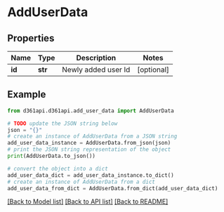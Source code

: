 # AddUserData


## Properties

Name | Type | Description | Notes
------------ | ------------- | ------------- | -------------
**id** | **str** | Newly added user Id | [optional] 

## Example

```python
from d361api.d361api.add_user_data import AddUserData

# TODO update the JSON string below
json = "{}"
# create an instance of AddUserData from a JSON string
add_user_data_instance = AddUserData.from_json(json)
# print the JSON string representation of the object
print(AddUserData.to_json())

# convert the object into a dict
add_user_data_dict = add_user_data_instance.to_dict()
# create an instance of AddUserData from a dict
add_user_data_from_dict = AddUserData.from_dict(add_user_data_dict)
```
[[Back to Model list]](../README.md#documentation-for-models) [[Back to API list]](../README.md#documentation-for-api-endpoints) [[Back to README]](../README.md)


